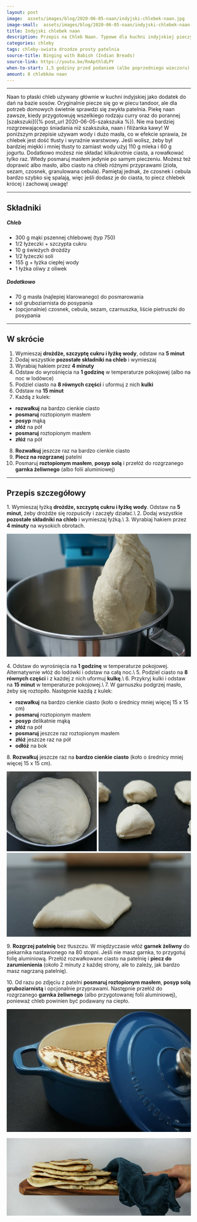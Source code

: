 ```yaml
---
layout: post
image:  assets/images/blog/2020-06-05-naan/indyjski-chlebek-naan.jpg
image-small:  assets/images/blog/2020-06-05-naan/indyjski-chlebek-naan-small.jpg
title: Indyjski chlebek naan
description: Przepis na Chleb Naan. Typowe dla kuchni indyjskiej pieczywo podawane często do curry. Jest super prostym i łatwym w przygotowaniu domowym pieczywem.
categories: chleby
tags: chleby-swiata drozdze prosty patelnia
source-title: Binging with Babish (Indian Breads)
source-link: https://youtu.be/RnApthldLPY
when-to-start: 1,5 godziny przed podaniem (albo poprzedniego wieczoru)
amount: 8 chlebków naan
---
```


-----

Naan to płaski chleb używany głównie w kuchni indyjskiej jako dodatek do dań na bazie sosów. Oryginalnie piecze się go w piecu tandoor, ale dla potrzeb domowych świetnie sprawdzi się zwykła patelnia. Piekę naan zawsze, kiedy przygotowuję wszelkiego rodzaju curry oraz do porannej [szakszuki]({% post_url 2020-06-05-szakszuka %}). Nie ma bardziej rozgrzewającego śniadania niż szakszuka, naan i filiżanka kawy! W poniższym przepisie używam wody i dużo masła, co w efekcie sprawia, że chlebek jest dość tłusty i wyraźnie warstwowy. Jeśli wolisz, żeby był bardziej miękki i mniej tłusty to zamiast wody użyj 110 g mleka i 60 g jogurtu. Dodatkowo możesz nie składać kilkukrotnie ciasta, a rowałkować tylko raz. Wtedy posmaruj masłem jedynie po samym pieczeniu. Możesz też doprawić albo masło, albo ciasto na chleb różnymi przyprawami (zioła, sezam, czosnek, granulowana cebula). Pamiętaj jednak, że czosnek i cebula bardzo szybko się spalają, więc jeśli dodasz je do ciasta, to piecz chlebek krócej i zachowaj uwagę!

-----

## Składniki

##### Chleb

* 300 g mąki pszennej chlebowej (typ 750)
* 1/2 łyżeczki + szczypta cukru
* 10 g świeżych drożdży
* 1/2 łyżeczki soli
* 155 g + łyżka ciepłej wody
* 1 łyżka oliwy z oliwek

##### Dodatkowo

* 70 g masła (najlepiej klarowanego) do posmarowania
* sól gruboziarnista do posypania
* (opcjonalnie) czosnek, cebula, sezam, czarnuszka, liście pietruszki do posypania

-----

## W skrócie

1. Wymieszaj **drożdże, szczyptę cukru i łyżkę wody**, odstaw na **5 minut**
2. Dodaj wszystkie **pozostałe składniki na chleb** i wymieszaj
3. Wyrabiaj hakiem przez **4 minuty**
4. Odstaw do wyrośnięcia na **1 godzinę** w temperaturze pokojowej (albo na noc w lodówce)
5. Podziel ciasto na **8 równych części** i uformuj z nich **kulki**
6. Odstaw na **15 minut**
7. Każdą z kulek:
  * **rozwałkuj** na bardzo cienkie ciasto
  * **posmaruj** roztopionym masłem
  * **posyp** mąką
  * **złóż** na pół
  * **posmaruj** roztopionym masłem
  * **złóż** na pół
8. **Rozwałkuj** jeszcze raz na bardzo cienkie ciasto
9. **Piecz na rozgrzanej** patelni
10. Posmaruj **roztopionym masłem**, **posyp solą** i przełóż do rozgrzanego **garnka żeliwnego** (albo folii aluminiowej)

-----

## Przepis szczegółowy

1\. Wymieszaj łyżką **drożdże, szczyptę cukru i łyżkę wody**. Odstaw na **5 minut**, żeby drożdże się rozpuściły i zaczęły działać.\\
2\. Dodaj wszystkie **pozostałe składniki na chleb** i wymieszaj łyżką.\\
3\. Wyrabiaj hakiem przez **4 minuty** na wysokich obrotach.

![Indyjski Chlebek Naan - Wyrabianie](/assets/images/blog/2020-06-05-naan/indyjski-chlebek-naan-wyrabianie.jpg)

4\. Odstaw do wyrośnięcia na **1 godzinę** w temperaturze pokojowej. Alternatywnie włóż do lodówki i odstaw na całą noc.\\
5\. Podziel ciasto na **8 równych części** i z każdej z nich uformuj **kulkę**.\\
6\. Przykryj kulki i odstaw na **15 minut** w temperaturze pokojowej.\\
7\. W garnuszku podgrzej masło, żeby się roztopiło. Następnie każdą z kulek:
* **rozwałkuj** na bardzo cienkie ciasto (koło o średnicy mniej więcej 15 x 15 cm)
* **posmaruj** roztopionym masłem
* **posyp** delikatnie mąką
* **złóż** na pół
* **posmaruj** jeszcze raz roztopionym masłem
* **złóż** jeszcze raz na pół
* **odłóż** na bok

8\. **Rozwałkuj** jeszcze raz na **bardzo cienkie ciasto** (koło o średnicy mniej więcej 15 x 15 cm).

![Indyjski Chlebek Naan - Wałkowanie](/assets/images/blog/2020-06-05-naan/indyjski-chlebek-naan-walkowanie.jpg)

9\. **Rozgrzej patelnię** bez tłuszczu. W międzyczasie włóż **garnek żeliwny** do piekarnika nastawionego na 80 stopni. Jeśli nie masz garnka, to przygotuj folię aluminiową. Przełóż rozwałkowane ciasto na patelnię i **piecz do zarumienienia** (około 2 minuty z każdej strony, ale to zależy, jak bardzo masz nagrzaną patelnię).

10\. Od razu po zdjęciu z patelni **posmaruj roztopionym masłem**, **posyp solą gruboziarnistą** i opcjonalnie przyprawami. Następnie  przełóż do rozgrzanego **garnka żeliwnego** (albo przygotowanej folii aluminiowej), ponieważ chleb powinien być podawany na ciepło.

![Indyjski Chlebek Naan](/assets/images/blog/2020-06-05-naan/indyjski-chlebek-naan-gotowy.jpg)

![Indyjski Chlebek Naan](/assets/images/blog/2020-06-05-naan/indyjski-chlebek-naan-gotowy-2.jpg)

